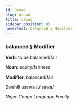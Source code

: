 ```yaml
---
id: üsowo
slug: üsowo
title: üsowo
sidebar_position: 85
hoverText: balanced § Modifier
---
```


### balanced § Modifier

**Verb**: to be balanced/fair

**Noun**: equity/fairness

**Modifier**: balanced/fair

Swahili usawa /u'sawa/

*Niger-Congo Language Family*